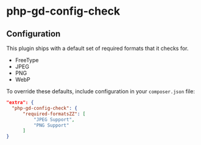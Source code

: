 # php-gd-config-check

## Configuration
This plugin ships with a default set of required formats that it checks for.

* FreeType
* JPEG
* PNG
* WebP

To override these defaults, include configuration in your `composer.json` file:

```json
"extra": {
  "php-gd-config-check": {
      "required-formatsZZ": [
          "JPEG Support",
          "PNG Support"
      ]
}
```
